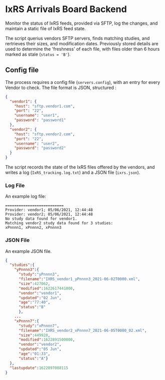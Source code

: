 # IxRS Arrivals Board Backend

Monitor the status of IxRS feeds, provided via SFTP, log the changes, and
maintain a static file of IxRS feed state.

The script querius vendors SFTP servers, finds matching studies, and
rertrieves their sizes, and modification dates. Previously stored details are
used to determine the 'freshness' of each file, with files older than 6 hours
marked as stale (`status = 'B'`).

## Config file

The process requires a config file (`servers.config`), with an entry for every
Vendor to check. The file format is JSON, structured :

````json
{
  "vendor1": {
    "host": "sftp.vendor1.com",
    "port": "22",
    "username": "user1",
    "password": "password1"
  },
  "vendor2": {
    "host": "sftp.vendor2.com",
    "port": "22",
    "username": "user2",
    "password": "password2"
  }
}
````

The script records the state of the IxRS files offered by the vendors, and
writes a log (`IxRS_tracking.log.txt`) and a JSON file (`ixrs.json`).

### Log File

An example log file:

````text
==========================
Provider: vendor1; 05/06/2021, 12:44:48
Provider: vendor2; 05/06/2021, 12:44:48
No study data found for vendor1.
Matching vendor2 study data found for 3 studies:
xPnnnn1, xPnnnn2, xPnnnn3
````

### JSON File

An example JSON file.

````json
{
  "studies":{
    "yPnnnn3":{
      "study":"yPnnnn3",
      "filename":"IXRS_vendor1_yPnnnn3_2021-06-02T0000.xml",
      "size":427062,
      "modified":1622617441000,
      "vendor":"vendor1",
      "updated":"02 Jun",
      "age":"77:40",
      "status":"B"
      },
    ...
    "xPnnnn7":{
      "study":"xPnnnn7",
      "filename":"IXRS_vendor2_xPnnnn7_2021-06-05T0000_02.xml",
      "size":449928,
      "modified":1622891500000,
      "vendor":"vendor2",
      "updated":"05 Jun",
      "age":"01:33",
      "status":"A"}
  },
  "lastupdate":1622897088115
}
````
